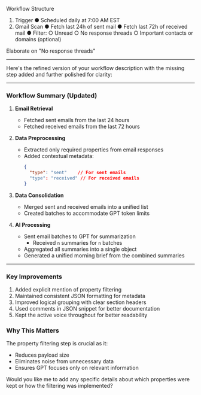 Workflow Structure
1. Trigger
●​ Scheduled daily at 7:00 AM EST
2. Gmail Scan
●​ Fetch last 24h of sent mail
●​ Fetch last 72h of received mail
●​ Filter:
○​ Unread
○​ No response threads
○​ Important contacts or domains (optional)


Elaborate on "No response threads"

---------------------------------------------------------------

Here's the refined version of your workflow description with the missing step added and further polished for clarity:

---

### **Workflow Summary (Updated)**
1. **Email Retrieval**
   - Fetched sent emails from the last 24 hours
   - Fetched received emails from the last 72 hours

2. **Data Preprocessing**
   - Extracted only required properties from email responses
   - Added contextual metadata:
     ```json
     {
       "type": "sent"    // For sent emails
       "type": "received" // For received emails
     }
     ```

3. **Data Consolidation**
   - Merged sent and received emails into a unified list
   - Created batches to accommodate GPT token limits

4. **AI Processing**
   - Sent email batches to GPT for summarization
     - Received `n` summaries for `n` batches
   - Aggregated all summaries into a single object
   - Generated a unified morning brief from the combined summaries

---

### **Key Improvements**
1. Added explicit mention of property filtering
2. Maintained consistent JSON formatting for metadata
3. Improved logical grouping with clear section headers
4. Used comments in JSON snippet for better documentation
5. Kept the active voice throughout for better readability

### **Why This Matters**
The property filtering step is crucial as it:
- Reduces payload size
- Eliminates noise from unnecessary data
- Ensures GPT focuses only on relevant information

Would you like me to add any specific details about which properties were kept or how the filtering was implemented?
